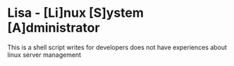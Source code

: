 Lisa - [Li]nux [S]ystem [A]dministrator
===

This is a shell script writes for developers does not have experiences about linux server management
